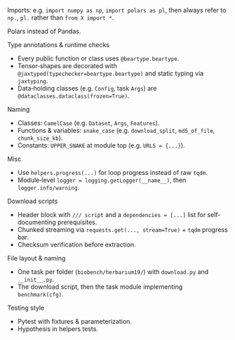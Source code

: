 Imports: e.g. `import numpy as np`, `import polars as pl`, then always refer to `np.`, `pl.` rather than `from X import *`.

Polars instead of Pandas.

Type annotations & runtime checks

  - Every public function or class uses `@beartype.beartype`.
  - Tensor‑shapes are decorated with `@jaxtyped(typechecker=beartype.beartype)` and static typing via `jaxtyping`.
  - Data‐holding classes (e.g. `Config`, task `Args`) are `@dataclasses.dataclass(frozen=True)`.

Naming

- Classes: `CamelCase` (e.g. `Dataset`, `Args`, `Features`).
- Functions & variables: `snake_case` (e.g. `download_split`, `md5_of_file`, `chunk_size_kb`).
- Constants: `UPPER_SNAKE` at module top (e.g. `URLS = {...}`).

Misc

- Use `helpers.progress(...)` for loop progress instead of raw `tqdm`.
- Module‐level `logger = logging.getLogger(__name__)`, then `logger.info/warning`.

Download scripts
- Header block with `/// script` and a `dependencies = [...]` list for self‐documenting prerequisites.
- Chunked streaming via `requests.get(..., stream=True)` + `tqdm` progress bar.
- Checksum verification before extraction.

File layout & naming
- One task per folder (`biobench/herbarium19/`) with `download.py` and `__init__.py`.
- The download script, then the task module implementing `benchmark(cfg)`.

Testing style
- Pytest with fixtures & parameterization.
- Hypothesis in helpers tests.
